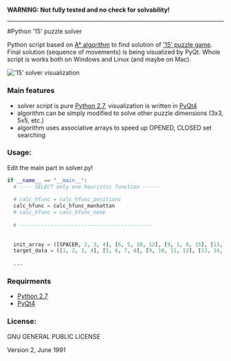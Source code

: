 
#### WARNING: Not fully tested and no check for solvability!
----


#Python '15' puzzle solver

Python script based on [A* algorithm](http://en.wikipedia.org/wiki/A*_search_algorithm) to find solution of ['15' puzzle game](http://en.wikipedia.org/wiki/15_puzzle). Final solution (sequence of movements) is being visualized by PyQt. Whole script is works both on Windows and Linux (and maybe on Mac).


!['15' solver visualization](http://mhblog.cz/downloads/15solver.png)


### Main features

 * solver script is pure [Python 2.7](https://www.python.org/download/releases/2.7/), visualization is written in [PyQt4](http://www.riverbankcomputing.co.uk/software/pyqt/intro)
 * algorithm can be simply modified to solve other puzzle dimensions (3x3, 5x5, etc.)
 * algorithm uses associative arrays to speed up OPENED, CLOSED set searching


### Usage:

Edit the main part in solver.py!

```python
if __name__ == "__main__":
  # ---- SELECT only one heuristic function ------
  
  # calc_hfunc = calc_hfunc_positions
  calc_hfunc = calc_hfunc_manhattan
  # calc_hfunc = calc_hfunc_none
  
  # -------------------------------------------
  
  
  init_array = ([SPACER, 2, 3, 4], [6, 5, 10, 12], [9, 1, 8, 15], [13, 14, 7, 11])
  target_data = ([1, 2, 3, 4], [5, 6, 7, 8], [9, 10, 11, 12], [13, 14, 15, SPACER])
  
  ...

```

### Requirments

* [Python 2.7](https://www.python.org/download)
* [PyQt4](http://www.riverbankcomputing.com/software/pyqt/download)


### License:

GNU GENERAL PUBLIC LICENSE

Version 2, June 1991
